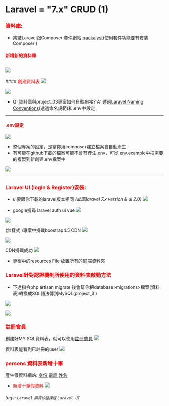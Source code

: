# Laravel = "7.x" CRUD (1)
### <font color="#f00">資料庫:</font>
* 集結Laravel跟Composer 套件網站 [packalyst](https://packalyst.com/)(使用套件功能要有安裝Composer )


#### <font color="#f00">新增新的資料庫</font>
![](https://i.imgur.com/hTcNQsX.png)
---

####<font color="#f00"> 創建資料表 </font>
![](https://i.imgur.com/6fU4QIu.png)

![](https://i.imgur.com/IOvZtOP.png)

* Q: 資料庫與project_03專案如何自動串接?
  A: 透過[Laravel Naming Conventions](https://webdevetc.com/blog/laravel-naming-conventions#section_naming-database-tables-in-laravel)(透過命名規範)和.env中設定


---

#### <font color="#f00">.env設定</font>
![](https://i.imgur.com/hqEev38.png)

* 整個專案的設定，是當你用composer建立檔案會自動產生
* 有可能在github下載的檔案可能不會有產生.env，可從.env.example中把需要的複製到新創建.env檔案中

![](https://i.imgur.com/ubWIdDp.png)

---
### <font color="#f00">Laravel UI (login & Register)安裝:</font>
* ui要跟你下載的laravel版本相同
*(此圖laravel 7.x version & ui 2.0)*
![](https://i.imgur.com/1WirH7D.png)

* google搜尋 laravel auth ui vue
![](https://i.imgur.com/OlP40ib.png)

![](https://i.imgur.com/5Ab41bn.png)

(無樣式 )專案中掛載boostrap4.5 CDN
![](https://i.imgur.com/1a5Qa7D.png)

![](https://i.imgur.com/qouPMqm.png)

CDN掛載成功
![](https://i.imgur.com/fdt4aWW.png)

* 專案中的resources File:放置所有的前端資料夾

### <font color="#f00">Laravel針對認證機制所使用的資料表啟動方法</font>
* 下達指令php artisan migrate 後會幫你把database>migrations>檔案(資料表)轉換成SQL語法傳到MySQL(project_3 )

![](https://i.imgur.com/YSxlrzO.png)

![](https://i.imgur.com/Ir1ZLVz.png)
### <font color="#f00">註冊會員</font>
創建好MY SQL資料表，就可以使用[註冊會員](http://localhost/project_03/public/register)
![](https://i.imgur.com/tuxYcq9.png)

資料表能看到已註冊的user
![](https://i.imgur.com/T76ECTL.png)

### <font color="#f00">persons 資料表新增十筆</font>
產生假資料網站: [身份](https://fauxid.com/fake-name-generator/taiwan ),[電話](http://blog.pulipuli.info/2016/06/random-mobile-phone-number-generator.html ),[姓名](http://www.richyli.com/name/index.asp )

* <font color="#f00">新增十筆假資料</font>
![](https://i.imgur.com/IlnwRz5.png)

###### tags: `Laravel` `網頁沙龍課程` `Laravel UI`